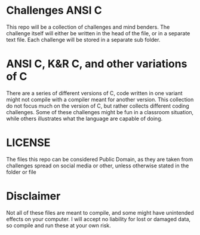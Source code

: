 # Challenges ANSI C

This repo will be a collection of challenges and mind benders. The challenge itself will either be written in the head of the file, or in a separate text file. Each challenge will be stored in a separate sub folder.

# ANSI C, K&R C, and other variations of C

There are a series of different versions of C, code written in one variant might not compile with a compiler meant for another version. This collection do not focus much on the version of C, but rather collects different coding challenges. Some of these challenges might be fun in a classroom situation, while others illustrates what the language are capable of doing.

# LICENSE

The files this repo can be considered Public Domain, as they are taken from challenges spread on social media or other, unless otherwise stated in the folder or file

# Disclaimer

Not all of these files are meant to compile, and some might have unintended effects on your computer. I will accept no liability for lost or damaged data, so compile and run these at your own risk.
